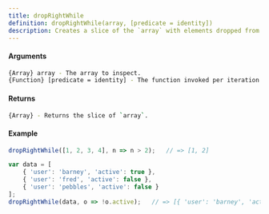 ```yaml
---
title: dropRightWhile
definition: dropRightWhile(array, [predicate = identity])
description: Creates a slice of the `array` with elements dropped from the end.
---
```



#### Arguments


```bash
{Array} array - The array to inspect.
{Function} [predicate = identity] - The function invoked per iteration.
```


#### Returns


```bash
{Array} - Returns the slice of `array`.
```


#### Example


```ts
dropRightWhile([1, 2, 3, 4], n => n > 2);   // => [1, 2]

var data = [
    { 'user': 'barney', 'active': true }, 
    { 'user': 'fred', 'active': false }, 
    { 'user': 'pebbles', 'active': false }
];
dropRightWhile(data, o => !o.active);   // => [{ 'user': 'barney', 'active': true }]
```